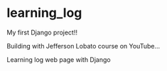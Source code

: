 # learning_log

My first Django project!!

Building with Jefferson Lobato course on YouTube...

Learning log web page with Django
